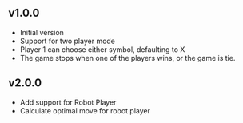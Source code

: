 v1.0.0
------
* Initial version
* Support for two player mode
* Player 1 can choose either symbol, defaulting to X
* The game stops when one of the players wins, or the game is tie.

v2.0.0
------
* Add support for Robot Player
* Calculate optimal move for robot player
